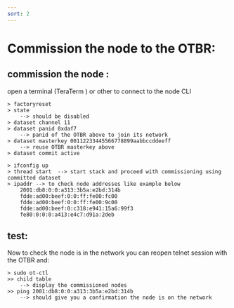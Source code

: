 ```yaml
---
sort: 2
---
```


# Commission the node to the OTBR:

## commission the node :

open a terminal (TeraTerm ) or other to connect to the node CLI

```
> factoryreset
> state
	--> should be disabled
> dataset channel 11
> dataset panid 0xdaf7
	--> panid of the OTBR above to join its network
> dataset masterkey 00112233445566778899aabbccddeeff
	--> reuse OTBR masterkey above
> dataset commit active

> ifconfig up   
> thread start  --> start stack and proceed with commissioning using committed dataset
> ipaddr --> to check node addresses like example below
	2001:db8:0:0:a313:3b5a:e2bd:314b
	fdde:ad00:beef:0:0:ff:fe00:fc00
	fdde:ad00:beef:0:0:ff:fe00:9c00
	fdde:ad00:beef:0:c318:e941:15a6:99f3
	fe80:0:0:0:a413:e4c7:d91a:2deb
```

## test:

Now to check the node is in the network you can reopen telnet session with the OTBR and:

```
> sudo ot-ctl
>> child table
	--> display the commissioned nodes
>> ping 2001:db8:0:0:a313:3b5a:e2bd:314b
	--> should give you a confirmation the node is on the network
```





 
